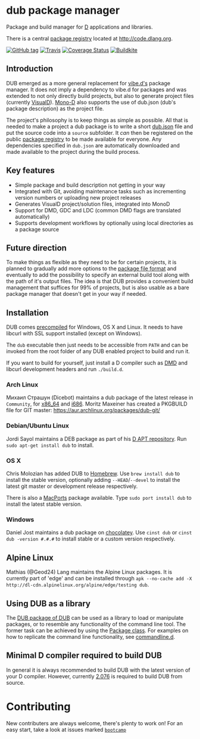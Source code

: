 # dub package manager

Package and build manager for [D](http://dlang.org/) applications and libraries.

There is a central [package registry](https://github.com/dlang/dub-registry/) located at <http://code.dlang.org>.

[![GitHub tag](https://img.shields.io/github/tag/dlang/dub.svg?maxAge=86400)](#) [![Travis](https://travis-ci.org/dlang/dub.svg?branch=master)](https://travis-ci.org/dlang/dub) [![Coverage Status](https://coveralls.io/repos/dlang/dub/badge.svg)](https://coveralls.io/r/dlang/dub)
[![Buildkite](https://badge.buildkite.com/c54d71c42284a042b9d578e28e093dff35f20cc8528319b1b6.svg?branch=master)](https://buildkite.com/dlang/dub)

## Introduction

DUB emerged as a more general replacement for [vibe.d's](http://vibed.org/) package manager. It does not imply a dependency to vibe.d for packages and was extended to not only directly build projects, but also to generate project files (currently [VisualD](https://github.com/rainers/visuald)).
[Mono-D](http://mono-d.alexanderbothe.com/) also supports the use of dub.json (dub's package description) as the project file.

The project's philosophy is to keep things as simple as possible. All that is needed to make a project a dub package is to write a short [dub.json](http://code.dlang.org/publish) file and put the source code into a `source` subfolder. It *can* then be registered on the public [package registry](http://code.dlang.org) to be made available for everyone. Any dependencies specified in `dub.json` are automatically downloaded and made available to the project during the build process.

## Key features

 - Simple package and build description not getting in your way
 - Integrated with Git, avoiding maintenance tasks such as incrementing version numbers or uploading new project releases
 - Generates VisualD project/solution files, integrated into MonoD
 - Support for DMD, GDC and LDC (common DMD flags are translated automatically)
 - Supports development workflows by optionally using local directories as a package source

## Future direction

To make things as flexible as they need to be for certain projects, it is planned to gradually add more options to the [package file format](http://code.dlang.org/package-format) and eventually to add the possibility to specify an external build tool along with the path of it's output files. The idea is that DUB provides a convenient build management that suffices for 99% of projects, but is also usable as a bare package manager that doesn't get in your way if needed.

## Installation

DUB comes [precompiled](http://code.dlang.org/download) for Windows, OS X and Linux. It needs to have libcurl with SSL support installed (except on Windows).

The `dub` executable then just needs to be accessible from `PATH` and can be invoked from the root folder of any DUB enabled project to build and run it.

If you want to build for yourself, just install a D compiler such as [DMD](http://dlang.org/download.html) and libcurl development headers and run `./build.d`.

### Arch Linux

Михаил Страшун (Dicebot) maintains a dub package of the latest release in `Community`, for [x86_64](https://www.archlinux.org/packages/community/x86_64/dub/) and [i686](https://www.archlinux.org/packages/community/i686/dub/).
Moritz Maxeiner has created a PKGBUILD file for GIT master: <https://aur.archlinux.org/packages/dub-git/>

### Debian/Ubuntu Linux

Jordi Sayol maintains a DEB package as part of his [D APT repository](http://d-apt.sourceforge.net). Run `sudo apt-get install dub` to install.

### OS X

Chris Molozian has added DUB to [Homebrew](http://mxcl.github.io/homebrew/). Use `brew install dub` to install the stable version, optionally adding `--HEAD`/`--devel` to install the latest git master or development release respectively.

There is also a [MacPorts](https://www.macports.org/) package available. Type `sudo port install dub` to install the latest stable version.

### Windows

Daniel Jost maintains a dub package on [chocolatey](https://chocolatey.org/packages/dub). Use `cinst dub` or `cinst dub -version #.#.#` to install stable or a custom version respectively.

## Alpine Linux

Mathias (@Geod24) Lang maintains the Alpine Linux packages.
It is currently part of 'edge' and can be installed through `apk --no-cache add -X http://dl-cdn.alpinelinux.org/alpine/edge/testing dub`.

## Using DUB as a library

The [DUB package of DUB](http://code.dlang.org/packages/dub) can be used as a library to load or manipulate packages, or to resemble any functionality of the command line tool. The former task can be achieved by using the [Package class](https://github.com/dlang/dub/blob/master/source/dub/package_.d#L40). For examples on how to replicate the command line functionality, see [commandline.d](https://github.com/dlang/dub/blob/master/source/dub/commandline.d).

## Minimal D compiler required to build DUB

In general it is always recommended to build DUB with the latest version of your D compiler.
However, currently [2.076](https://dlang.org/changelog/2.076.0.html) is required to build DUB from source.

# Contributing

New contributers are always welcome, there's plenty to work on! For an easy start, take a look at issues marked [`bootcamp`](https://github.com/dlang/dub/labels/bootcamp)
